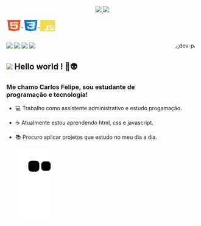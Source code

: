 
<div align="center">
  <a href="https://github.com/Felipe-Monte">
  <img height="160em" src="https://github-readme-stats.vercel.app/api?username=Felipe-Monte&show_icons=true&theme=dark&include_all_commits=true&count_private=true"/>
  <img height="160em" src="https://github-readme-stats.vercel.app/api/top-langs/?username=Felipe-Monte&layout=compact&langs_count=7&theme=dark"/>
</div>

<div style="display: inline_block"><br>
  <img align="center" alt="Felipe-HTML" height="30" width="40" src="https://raw.githubusercontent.com/devicons/devicon/master/icons/html5/html5-original.svg">
  <img align="center" alt="Felipe-CSS" height="30" width="40" src="https://raw.githubusercontent.com/devicons/devicon/master/icons/css3/css3-original.svg">
  <img align="center" alt="Felipe-Js" height="30" width="40" src="https://raw.githubusercontent.com/devicons/devicon/master/icons/javascript/javascript-plain.svg">
</div>

##

<div>
 <a href="https://www.facebook.com/carlosfelipemonte.felipe" target="_blank"><img src="https://img.shields.io/badge/Facebook-1877F2?style=for-the-badge&logo=facebook&logoColor=white" target="_blank"></a>
  <a href="https://www.instagram.com/felipe_mmonte/" target="_blank"><img src="https://img.shields.io/badge/-Instagram-%23E4405F?style=for-the-badge&logo=instagram&logoColor=white" target="_blank"></a>
  <a href = "#"><img src="https://img.shields.io/badge/-Gmail-%23333?style=for-the-badge&logo=gmail&logoColor=white" target="_blank"></a>
  <a href="https://api.whatsapp.com/send?phone=5584998431693" target="_blank"><img src="https://img.shields.io/badge/WhatsApp-25D366?style=for-the-badge&logo=whatsapp&logoColor=white" target="_blank"></a>
  <img align="right" alt="dev-pic" height="160" style="border-radius:50px;" src="https://media.giphy.com/media/bGgsc5mWoryfgKBx1u/giphy.gif">
 </div>
  
  ## <img src="https://raw.githubusercontent.com/kaueMarques/kaueMarques/master/hi.gif" height="30px"> Hello world ! 🖖👽
  <h3>Me chamo Carlos Felipe, sou estudante de programação e tecnologia!</h3>

- 💻 Trabalho como assistente administrativo e estudo progamaçâo.
- ☕ Atualmente estou aprendendo html, css e javascript.
- 📚 Procuro aplicar projetos que estudo no meu dia a dia.
  
  ![Snake animation](https://github.com/rafaballerini/rafaballerini/blob/output/github-contribution-grid-snake.svg)
</div>

  
